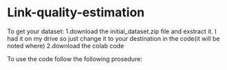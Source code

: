 # Link-quality-estimation

To get your dataset:
  1.download the initial_dataset.zip file and exstract it. I had it on my drive so just change it to your destination in the code(it will be noted where)
  2.download the colab code
  
To use the code follow the following prosedure:
     
